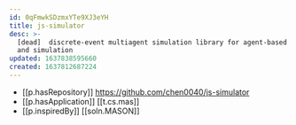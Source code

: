 ```yaml
---
id: 0qFmwkSDzmxYTe9XJ3eYH
title: js-simulator
desc: >-
  [dead]  discrete-event multiagent simulation library for agent-based modelling
  and simulation
updated: 1637838595660
created: 1637812687224
---
```



- [[p.hasRepository]] https://github.com/chen0040/js-simulator
- [[p.hasApplication]] [[t.cs.mas]]
- [[p.inspiredBy]] [[soln.MASON]]
